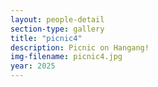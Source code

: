 ```yaml
---
layout: people-detail
section-type: gallery
title: "picnic4"
description: Picnic on Hangang! 
img-filename: picnic4.jpg
year: 2025
---
```

